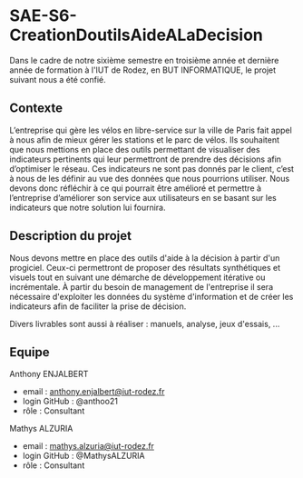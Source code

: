# SAE-S6-CreationDoutilsAideALaDecision

Dans le cadre de notre sixième semestre en troisième année et dernière année de formation à l'IUT de Rodez,
en BUT INFORMATIQUE, le projet suivant nous a été confié.

## Contexte

L’entreprise qui gère les vélos en libre-service sur la ville de Paris fait appel à nous afin de mieux gérer
les stations et le parc de vélos.
Ils souhaitent que nous mettions en place des outils permettant de visualiser des indicateurs pertinents
qui leur permettront de prendre des décisions afin d’optimiser le réseau.
Ces indicateurs ne sont pas donnés par le client, c’est à nous de les définir au vue des données que
nous pourrions utiliser. Nous devons donc réfléchir à ce qui pourrait être amélioré et permettre à
l’entreprise d’améliorer son service aux utilisateurs en se basant sur les indicateurs que notre solution
lui fournira.

## Description du projet
Nous devons mettre en place des outils d'aide à la décision à
partir d'un progiciel. Ceux-ci permettront de proposer des résultats synthétiques et visuels tout en
suivant une démarche de développement itérative ou incrémentale. À partir du besoin de
management de l'entreprise il sera nécessaire d'exploiter les données du système d'information et de
créer les indicateurs afin de faciliter la prise de décision.

Divers livrables sont aussi à réaliser : manuels, analyse, jeux d'essais, ...

## Equipe 
  
Anthony ENJALBERT
- email : anthony.enjalbert@iut-rodez.fr
- login GitHub : @anthoo21
- rôle : Consultant
  
Mathys ALZURIA
- email : mathys.alzuria@iut-rodez.fr
- login GitHub : @MathysALZURIA
- rôle : Consultant
